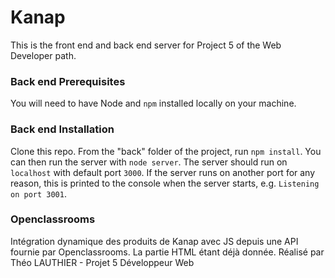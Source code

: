# Kanap #

This is the front end and back end server for Project 5 of the Web Developer path.

### Back end Prerequisites ###

You will need to have Node and `npm` installed locally on your machine.

### Back end Installation ###

Clone this repo. From the "back" folder of the project, run `npm install`. You 
can then run the server with `node server`. 
The server should run on `localhost` with default port `3000`. If the
server runs on another port for any reason, this is printed to the
console when the server starts, e.g. `Listening on port 3001`.

### Openclassrooms ###

Intégration dynamique des produits de Kanap avec JS depuis une API fournie par Openclassrooms. La partie HTML étant déjà donnée.
Réalisé par Théo LAUTHIER - Projet 5 Développeur Web